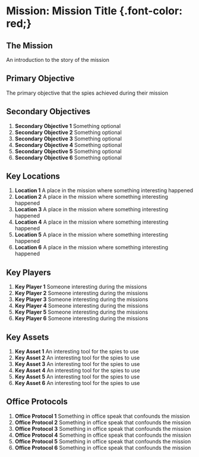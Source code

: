 # Mission: Mission Title {.font-color: red;}
## The Mission
An introduction to the story of the mission

## Primary Objective
The primary objective that the spies achieved during their mission

## Secondary Objectives
1. **Secondary Objective 1** Something optional
2. **Secondary Objective 2** Something optional  
3. **Secondary Objective 3** Something optional
4. **Secondary Objective 4** Something optional
5. **Secondary Objective 5** Something optional
6. **Secondary Objective 6** Something optional

## Key Locations
1. **Location 1** A place in the mission where something interesting happened  
2. **Location 2** A place in the mission where something interesting happened 
3. **Location 3** A place in the mission where something interesting happened
4. **Location 4** A place in the mission where something interesting happened
5. **Location 5** A place in the mission where something interesting happened
6. **Location 6** A place in the mission where something interesting happened

## Key Players
1. **Key Player 1** Someone interesting during the missions
2. **Key Player 2** Someone interesting during the missions
3. **Key Player 3** Someone interesting during the missions
4. **Key Player 4** Someone interesting during the missions
5. **Key Player 5** Someone interesting during the missions
6. **Key Player 6** Someone interesting during the missions

## Key Assets
1. **Key Asset 1** An interesting tool for the spies to use
2. **Key Asset 2** An interesting tool for the spies to use
3. **Key Asset 3** An interesting tool for the spies to use
4. **Key Asset 4** An interesting tool for the spies to use
5. **Key Asset 5** An interesting tool for the spies to use
6. **Key Asset 6** An interesting tool for the spies to use

## Office Protocols
1. **Office Protocol 1** Something in office speak that confounds the mission
2. **Office Protocol 2** Something in office speak that confounds the mission
3. **Office Protocol 3** Something in office speak that confounds the mission
4. **Office Protocol 4** Something in office speak that confounds the mission
5. **Office Protocol 5** Something in office speak that confounds the mission
6. **Office Protocol 6** Something in office speak that confounds the mission

